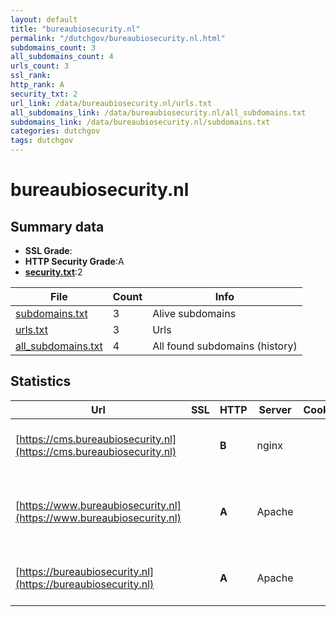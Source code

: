 ```yaml
---
layout: default
title: "bureaubiosecurity.nl"
permalink: "/dutchgov/bureaubiosecurity.nl.html"
subdomains_count: 3
all_subdomains_count: 4
urls_count: 3
ssl_rank: 
http_rank: A
security_txt: 2
url_link: /data/bureaubiosecurity.nl/urls.txt
all_subdomains_link: /data/bureaubiosecurity.nl/all_subdomains.txt
subdomains_link: /data/bureaubiosecurity.nl/subdomains.txt
categories: dutchgov
tags: dutchgov
---
```



# bureaubiosecurity.nl
## Summary data


 - **SSL Grade**:
 - **HTTP Security Grade**:A
 - **[security.txt](https://www.digitaleoverheid.nl/nieuws/standaard-security-txt-nu-verplicht-voor-overheid/)**:2


| File       | Count | Info |
|------------|-------|------|
|[subdomains.txt](/DutchGovScope/data/bureaubiosecurity.nl/subdomains.txt)|3|Alive subdomains|
|[urls.txt](/DutchGovScope/data/bureaubiosecurity.nl/urls.txt)|3|Urls|
|[all_subdomains.txt](/DutchGovScope/data/bureaubiosecurity.nl/all_subdomains.txt)|4|All found subdomains (history)|


## Statistics


| Url | SSL | HTTP | Server | Cookie | HSTS | CORS | CTO | CSP | XFO | XXP | RP |FP| Tech |Title |
|--------|-------|-------|------|------|------|------|------|------|------|------|------|------|------|------|
|[https://cms.bureaubiosecurity.nl](https://cms.bureaubiosecurity.nl)| | **B**|nginx| |:white_check_mark: | | | | :white_check_mark: | | :white_check_mark: | |Drupal:9 HSTS Nginx PHP|Redirecting to h...|
|[https://www.bureaubiosecurity.nl](https://www.bureaubiosecurity.nl)| | **A**|Apache| |:white_check_mark: | | | | :white_check_mark: | :white_check_mark: | :white_check_mark: | |Apache HTTP Server Drupal HSTS PHP|Bureau Biosecuri...|
|[https://bureaubiosecurity.nl](https://bureaubiosecurity.nl)| | **A**|Apache| |:white_check_mark: | | | | :white_check_mark: | :white_check_mark: | :white_check_mark: | |Apache HTTP Server HSTS|301 Moved Perman...|


